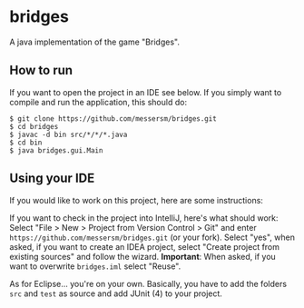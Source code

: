 # bridges
A java implementation of the game "Bridges".

## How to run
If you want to open the project in an IDE see below. If you simply
want to compile and run the application, this should do:

```
$ git clone https://github.com/messersm/bridges.git
$ cd bridges
$ javac -d bin src/*/*/*.java
$ cd bin
$ java bridges.gui.Main
```

## Using your IDE
If you would like to work on this project, here are some instructions:

If you want to check in the project into IntelliJ, here's what should work:
Select "File > New > Project from Version Control > Git" and
enter ``https://github.com/messersm/bridges.git`` (or your fork).
Select "yes", when asked, if you want to create an IDEA project,
select "Create project from existing sources" and follow the wizard.
**Important**: When asked, if you want to overwrite ``bridges.iml`` select "Reuse".

As for Eclipse... you're on your own. Basically, you have to add the folders ``src``
and ``test`` as source and add JUnit (4) to your project.
